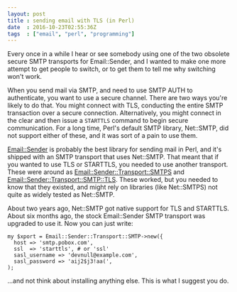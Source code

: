 ```yaml
---
layout: post
title : sending email with TLS (in Perl)
date  : 2016-10-23T02:55:36Z
tags  : ["email", "perl", "programming"]
---
```

Every once in a while I hear or see somebody using one of the two obsolete
secure SMTP transports for Email::Sender, and I wanted to make one more attempt
to get people to switch, or to get them to tell me why switching won't work.

When you send mail via SMTP, and need to use SMTP AUTH to authenticate, you
want to use a secure channel.  There are two ways you're likely to do that.
You might connect with TLS, conducting the entire SMTP transaction over a
secure connection.  Alternatively, you might connect in the clear and then
issue a `STARTTLS` command to begin secure communication.  For a long time,
Perl's default SMTP library, Net::SMTP, did not support either of these, and it
was sort of a pain to use them.

[Email::Sender](https://metacpan.org/release/Email-Sender) is probably the best
library for sending mail in Perl, and it's shipped with an SMTP transport that
uses Net::SMTP.  That meant that if you wanted to use TLS or STARTTLS, you
needed to use another transport.  These were around as
[Email::Sender::Transport::SMTPS](https://metacpan.org/pod/Email::Sender::Transport::SMTPS)
and
[Email::Sender::Transport::SMTP::TLS](https://metacpan.org/pod/Email::Sender::Transport::SMTP::TLS).
These worked, but you needed to know that they existed, and might rely on
libraries (like Net::SMTPS) not quite as widely tested as Net::SMTP.

About two years ago, Net::SMTP got native support for TLS and STARTTLS.  About
six months ago, the stock Email::Sender SMTP transport was upgraded to use it.
Now you can just write:

    my $xport = Email::Sender::Transport::SMTP->new({
      host => 'smtp.pobox.com',
      ssl  => 'starttls', # or 'ssl'
      sasl_username => 'devnull@example.com',
      sasl_password => 'aij2$j3!aa(',
    );

...and not think about installing anything else.  This is what I suggest you
do.

